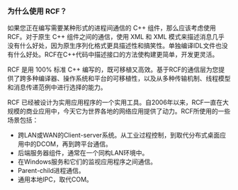 <!--
 * @Author: haoluo
 * @Date: 2019-07-12 14:16:34
 * @LastEditors: haoluo
 * @LastEditTime: 2019-07-12 14:16:34
 * @Description: file content
 -->
### 为什么使用 RCF？
如果您正在编写需要某种形式的进程间通信的 C++ 组件，那么应该考虑使用 RCF。对于原生 C++ 组件之间的通信，使用 XML 和 XML 模式来描述消息几乎没有什么好处，因为原生序列化格式更具描述性和搞笑性。单独编译IDL文件也没有什么好处。RCF在C++代码中描述接口的方法使构建更简单，开发更灵活。

RCF 是用 100% 标准 C++ 编写的，既可移植又高效。基于RCF的通信层为您提供了跨多种编译器、操作系统和平台的可移植性，以及从多种传输机制、线程模型和消息传递范例中进行选择的能力。

RCF 已经被设计为实用应用程序的一个实用工具。自2006年以来，RCF一直在大规模的商业应用中，今天它为世界各地的网络应用提供了动力。RCF所使用的一些场景包括：
- 跨LAN或WAN的Client-server系统。从工业过程控制，到取代分布式桌面应用中的DCOM，再到跨平台通信。
- 后端服务器组件，通常在一个同构LAN环境中。
- 在Windows服务和它们的监视应用程序之间通信。
- Parent-child进程通信。
- 通用本地IPC，取代COM。
